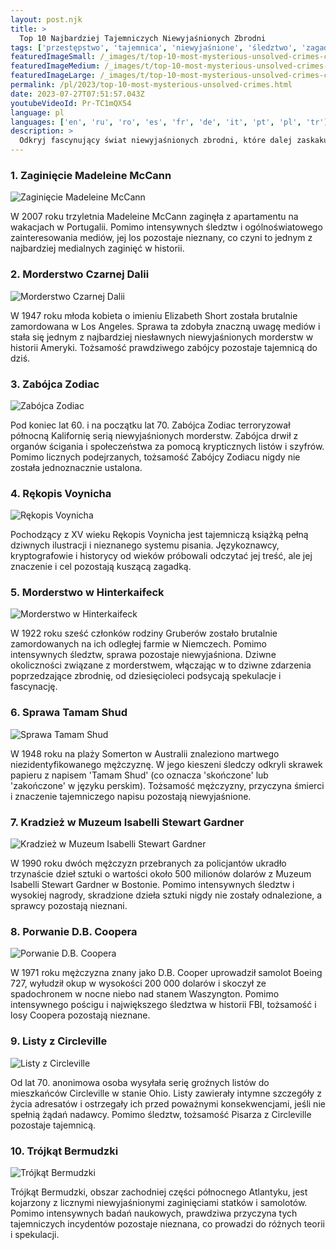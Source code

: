 ```yaml
---
layout: post.njk
title: >
  Top 10 Najbardziej Tajemniczych Niewyjaśnionych Zbrodni
tags: ['przestępstwo', 'tajemnica', 'niewyjaśnione', 'śledztwo', 'zagadka']
featuredImageSmall: /_images/t/top-10-most-mysterious-unsolved-crimes-cover-pl-small.webp
featuredImageMedium: /_images/t/top-10-most-mysterious-unsolved-crimes-cover-pl-medium.webp
featuredImageLarge: /_images/t/top-10-most-mysterious-unsolved-crimes-cover-pl-large.webp
permalink: /pl/2023/top-10-most-mysterious-unsolved-crimes.html
date: 2023-07-27T07:51:57.043Z
youtubeVideoId: Pr-TC1mQX54
language: pl
languages: ['en', 'ru', 'ro', 'es', 'fr', 'de', 'it', 'pt', 'pl', 'tr']
description: >
  Odkryj fascynujący świat niewyjaśnionych zbrodni, które dalej zaskakują śledczych i fascynują opinię publiczną. Od zaginięć, które wprawiają w zakłopotanie, po niejasne przypadki morderstw, te niewyjaśnione tajemnice pozostawią Cię zaintrygowanym i zastanawiającym się nad granicami ludzkiego rozumienia.
---
```


### 1. Zaginięcie Madeleine McCann

![Zaginięcie Madeleine McCann](/_images/2/287ff66e7d9bfef52912504d342fb0b3-medium.webp)

W 2007 roku trzyletnia Madeleine McCann zaginęła z apartamentu na wakacjach w Portugalii. Pomimo intensywnych śledztw i ogólnoświatowego zainteresowania mediów, jej los pozostaje nieznany, co czyni to jednym z najbardziej medialnych zaginięć w historii.

### 2. Morderstwo Czarnej Dalii

![Morderstwo Czarnej Dalii](/_images/0/07f150669b764dff3319469e33659a2c-medium.webp)

W 1947 roku młoda kobieta o imieniu Elizabeth Short została brutalnie zamordowana w Los Angeles. Sprawa ta zdobyła znaczną uwagę mediów i stała się jednym z najbardziej niesławnych niewyjaśnionych morderstw w historii Ameryki. Tożsamość prawdziwego zabójcy pozostaje tajemnicą do dziś.

### 3. Zabójca Zodiac

![Zabójca Zodiac](/_images/6/654bfcba66142f604621074128e2345f-medium.webp)

Pod koniec lat 60. i na początku lat 70. Zabójca Zodiac terroryzował północną Kalifornię serią niewyjaśnionych morderstw. Zabójca drwił z organów ścigania i społeczeństwa za pomocą krypticznych listów i szyfrów. Pomimo licznych podejrzanych, tożsamość Zabójcy Zodiacu nigdy nie została jednoznacznie ustalona.

### 4. Rękopis Voynicha

![Rękopis Voynicha](/_images/c/cba279d3a07cdbf11e28cc03aaaa8546-medium.webp)

Pochodzący z XV wieku Rękopis Voynicha jest tajemniczą książką pełną dziwnych ilustracji i nieznanego systemu pisania. Językoznawcy, kryptografowie i historycy od wieków próbowali odczytać jej treść, ale jej znaczenie i cel pozostają kuszącą zagadką.

### 5. Morderstwo w Hinterkaifeck

![Morderstwo w Hinterkaifeck](/_images/4/4ada7881af61962ca7d784466ad0ede8-medium.webp)

W 1922 roku sześć członków rodziny Gruberów zostało brutalnie zamordowanych na ich odległej farmie w Niemczech. Pomimo intensywnych śledztw, sprawa pozostaje niewyjaśniona. Dziwne okoliczności związane z morderstwem, włączając w to dziwne zdarzenia poprzedzające zbrodnię, od dziesięcioleci podsycają spekulacje i fascynację.

### 6. Sprawa Tamam Shud

![Sprawa Tamam Shud](/_images/6/676424001e2d988a80966ee95cf20274-medium.webp)

W 1948 roku na plaży Somerton w Australii znaleziono martwego niezidentyfikowanego mężczyznę. W jego kieszeni śledczy odkryli skrawek papieru z napisem 'Tamam Shud' (co oznacza 'skończone' lub 'zakończone' w języku perskim). Tożsamość mężczyzny, przyczyna śmierci i znaczenie tajemniczego napisu pozostają niewyjaśnione.

### 7. Kradzież w Muzeum Isabelli Stewart Gardner

![Kradzież w Muzeum Isabelli Stewart Gardner](/_images/3/3b6705eabb19283e56f317697d17d73e-medium.webp)

W 1990 roku dwóch mężczyzn przebranych za policjantów ukradło trzynaście dzieł sztuki o wartości około 500 milionów dolarów z Muzeum Isabelli Stewart Gardner w Bostonie. Pomimo intensywnych śledztw i wysokiej nagrody, skradzione dzieła sztuki nigdy nie zostały odnalezione, a sprawcy pozostają nieznani.

### 8. Porwanie D.B. Coopera

![Porwanie D.B. Coopera](/_images/6/6ced5a13fc9d0c14872f13da9197fef0-medium.webp)

W 1971 roku mężczyzna znany jako D.B. Cooper uprowadził samolot Boeing 727, wyłudził okup w wysokości 200 000 dolarów i skoczył ze spadochronem w nocne niebo nad stanem Waszyngton. Pomimo intensywnego pościgu i największego śledztwa w historii FBI, tożsamość i losy Coopera pozostają nieznane.

### 9. Listy z Circleville

![Listy z Circleville](/_images/2/29fa3c1dc6af72c2823b1e34ea2c137a-medium.webp)

Od lat 70. anonimowa osoba wysyłała serię groźnych listów do mieszkańców Circleville w stanie Ohio. Listy zawierały intymne szczegóły z życia adresatów i ostrzegały ich przed poważnymi konsekwencjami, jeśli nie spełnią żądań nadawcy. Pomimo śledztw, tożsamość Pisarza z Circleville pozostaje tajemnicą.

### 10. Trójkąt Bermudzki

![Trójkąt Bermudzki](/_images/8/8899dd68b23769a81709419e1adb28c1-medium.webp)

Trójkąt Bermudzki, obszar zachodniej części północnego Atlantyku, jest kojarzony z licznymi niewyjaśnionymi zaginięciami statków i samolotów. Pomimo intensywnych badań naukowych, prawdziwa przyczyna tych tajemniczych incydentów pozostaje nieznana, co prowadzi do różnych teorii i spekulacji.

